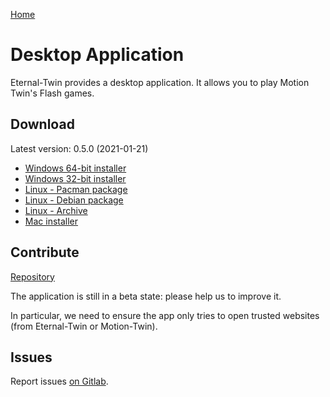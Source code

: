 [Home](./index.md)

# Desktop Application

Eternal-Twin provides a desktop application. It allows you to play Motion Twin's Flash games.

## Download

Latest version: 0.5.0 (2021-01-21)

- [Windows 64-bit installer](https://eternal-twin.net/assets/app/EternaltwinSetup-0.5.0-x64.exe)
- [Windows 32-bit installer](https://eternal-twin.net/assets/app/EternaltwinSetup-0.5.0-ia32.exe)
- [Linux - Pacman package](https://eternal-twin.net/assets/app/etwin-0.5.0.pacman)
- [Linux - Debian package](https://eternal-twin.net/assets/app/etwin_0.5.0_amd64.deb)
- [Linux - Archive](https://eternal-twin.net/assets/app/etwin-0.5.0.tar.gz)
- [Mac installer](https://eternal-twin.net/assets/app/Eternaltwin-0.5.0.dmg)

## Contribute

[Repository](https://gitlab.com/eternal-twin/etwin-app)

The application is still in a beta state: please help us to improve it.

In particular, we need to ensure the app only tries to open trusted websites
(from Eternal-Twin or Motion-Twin).

## Issues

Report issues [on Gitlab](https://gitlab.com/eternal-twin/etwin-app/-/issues).
